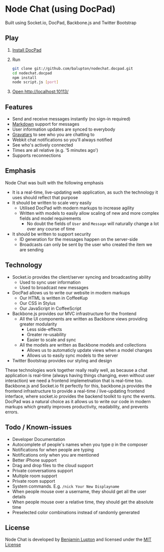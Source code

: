 # Node Chat (using DocPad)

Built using Socket.io, DocPad, Backbone.js and Twitter Bootstrap


## Play

1. [Install DocPad](https://github.com/balupton/docpad) 

1. Run

	``` bash
	git clone git://github.com/balupton/nodechat.docpad.git
	cd nodechat.docpad
	npm install
	node script.js [port]
	```

1. [Open http://localhost:10113/](http://localhost:10113/)


## Features

- Send and receive messages instantly (no sign-in required)
- [Markdown](http://daringfireball.net/projects/markdown/basics) support for messages
- User information updates are synced to everybody
- [Gravatars](http://gravatar.com) to see who you are chatting to
- Webkit chat notifications so you'll always notified
- See who's actively connected
- Times are all relative (e.g. '5 minutes ago')
- Supports reconnections


## Emphasis

Node Chat was built with the following emphasis

- It is a real-time, live-updating web application, as such the technology it uses should reflect that purpose
- It should be written to scale very easily
	- Utilised DocPad with modern markups to increase agility
	- Written with models to easily allow scaling of new and more complex fields and model requirements
		- No doubt the fields of `User` and `Message` will naturally change a lot over any course of time
- It should be written to support security
	- ID generation for the messages happen on the server-side
	- Broadcasts can only be sent by the user who created the item we are sending


## Technology

- Socket.io provides the client/server syncing and broadcasting ability
	- Used to sync user information
	- Used to broadcast new messages
- DocPad allows us to write our website in modern markups
	- Our HTML is written in CoffeeKup
	- Our CSS in Stylus
	- Our JavaScript in CoffeeScript
- Backbone.js provides our MVC infrastructure for the frontend
	- All the UI components are written as Backbone views providing greater modularity
		- Less side-effects
		- Greater re-usability
		- Easier to scale and sync
	- All the models are written as Backbone models and collections
		- Allows us to automaticly update views when a model changes
		- Allows us to easily sync models to the server
- Twitter Bootstrap provides our styling and design

These technologies work together really really well, as because a chat application is real-time (always having things changing, even without user interaction) we need a frontend implemetnation that is real-time too. Backbone.js and Socket.io fit perfectly for this, backbone.js provides the frontend infrastructure to provide a real-time / live-updating frontend interface, where socket.io provides the backend toolkit to sync the events. DocPad was a natural choice as it allows us to write our code in modern markups which greatly improves productivity, readability, and prevents errors.


## Todo / Known-issues

- Developer Documentation
- Autocomplete of people's names when you type `@` in the composer
- Notifications for when people are typing
- Notifications only when you are mentioned
- Better iPhone support
- Drag and drop files to the cloud support
- Private conversations support
- Multiple room support
- Private room support
- System commands. E.g. `/nick Your New Displayname`
- When people mouse over a username, they should get all the user details
- When people mouse over a relative time, they should get the absolute time
- Preselected color combinations instead of randomly generated


## License

Node Chat is developed by [Benjamin Lupton](http://balupton.com) and licensed under the [MIT License](http://creativecommons.org/licenses/MIT/)